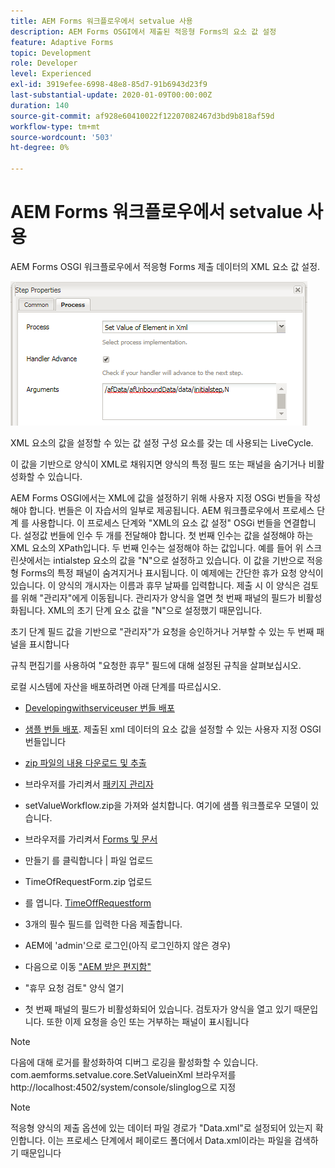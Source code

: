 ```yaml
---
title: AEM Forms 워크플로우에서 setvalue 사용
description: AEM Forms OSGI에서 제출된 적응형 Forms의 요소 값 설정
feature: Adaptive Forms
topic: Development
role: Developer
level: Experienced
exl-id: 3919efee-6998-48e8-85d7-91b6943d23f9
last-substantial-update: 2020-01-09T00:00:00Z
duration: 140
source-git-commit: af928e60410022f12207082467d3bd9b818af59d
workflow-type: tm+mt
source-wordcount: '503'
ht-degree: 0%

---
```


# AEM Forms 워크플로우에서 setvalue 사용

AEM Forms OSGI 워크플로우에서 적응형 Forms 제출 데이터의 XML 요소 값 설정.

![SetValue](assets/setvalue.png)

XML 요소의 값을 설정할 수 있는 값 설정 구성 요소를 갖는 데 사용되는 LiveCycle.

이 값을 기반으로 양식이 XML로 채워지면 양식의 특정 필드 또는 패널을 숨기거나 비활성화할 수 있습니다.

AEM Forms OSGI에서는 XML에 값을 설정하기 위해 사용자 지정 OSGi 번들을 작성해야 합니다. 번들은 이 자습서의 일부로 제공됩니다.
AEM 워크플로우에서 프로세스 단계 를 사용합니다. 이 프로세스 단계와 &quot;XML의 요소 값 설정&quot; OSGi 번들을 연결합니다.
설정값 번들에 인수 두 개를 전달해야 합니다. 첫 번째 인수는 값을 설정해야 하는 XML 요소의 XPath입니다. 두 번째 인수는 설정해야 하는 값입니다.
예를 들어 위 스크린샷에서는 intialstep 요소의 값을 &quot;N&quot;으로 설정하고 있습니다.
이 값을 기반으로 적응형 Forms의 특정 패널이 숨겨지거나 표시됩니다.
이 예제에는 간단한 휴가 요청 양식이 있습니다. 이 양식의 개시자는 이름과 휴무 날짜를 입력합니다. 제출 시 이 양식은 검토를 위해 &quot;관리자&quot;에게 이동됩니다. 관리자가 양식을 열면 첫 번째 패널의 필드가 비활성화됩니다. XML의 초기 단계 요소 값을 &quot;N&quot;으로 설정했기 때문입니다.

초기 단계 필드 값을 기반으로 &quot;관리자&quot;가 요청을 승인하거나 거부할 수 있는 두 번째 패널을 표시합니다

규칙 편집기를 사용하여 &quot;요청한 휴무&quot; 필드에 대해 설정된 규칙을 살펴보십시오.

로컬 시스템에 자산을 배포하려면 아래 단계를 따르십시오.

* [Developingwithserviceuser 번들 배포](/help/forms/assets/common-osgi-bundles/DevelopingWithServiceUser.jar)

* [샘플 번들 배포](/help/forms/assets/common-osgi-bundles/SetValueApp.core-1.0-SNAPSHOT.jar). 제출된 xml 데이터의 요소 값을 설정할 수 있는 사용자 지정 OSGI 번들입니다

* [zip 파일의 내용 다운로드 및 추출](assets/setvalueassets.zip)
* 브라우저를 가리켜서 [패키지 관리자](http://localhost:4502/crx/packmgr/index.jsp)
* setValueWorkflow.zip을 가져와 설치합니다. 여기에 샘플 워크플로우 모델이 있습니다.
* 브라우저를 가리켜서 [Forms 및 문서](http://localhost:4502/aem/forms.html/content/dam/formsanddocuments)
* 만들기 를 클릭합니다 | 파일 업로드
* TimeOfRequestForm.zip 업로드
* 를 엽니다. [TimeOffRequestform](http://localhost:4502/content/dam/formsanddocuments/timeoffapplication/jcr:content?wcmmode=disabled)
* 3개의 필수 필드를 입력한 다음 제출합니다.
* AEM에 &#39;admin&#39;으로 로그인(아직 로그인하지 않은 경우)
* 다음으로 이동 [&quot;AEM 받은 편지함&quot;](http://localhost:4502/aem/inbox)
* &quot;휴무 요청 검토&quot; 양식 열기
* 첫 번째 패널의 필드가 비활성화되어 있습니다. 검토자가 양식을 열고 있기 때문입니다. 또한 이제 요청을 승인 또는 거부하는 패널이 표시됩니다

>[!NOTE]
>
>다음에 대해 로거를 활성화하여 디버그 로깅을 활성화할 수 있습니다.
>com.aemforms.setvalue.core.SetValueinXml
>브라우저를 http://localhost:4502/system/console/slinglog으로 지정

>[!NOTE]
>
>적응형 양식의 제출 옵션에 있는 데이터 파일 경로가 &quot;Data.xml&quot;로 설정되어 있는지 확인합니다. 이는 프로세스 단계에서 페이로드 폴더에서 Data.xml이라는 파일을 검색하기 때문입니다
